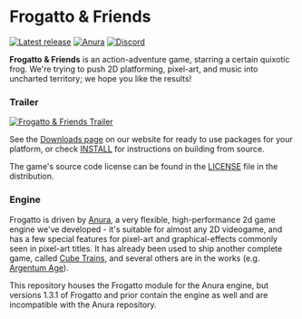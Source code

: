 # Frogatto & Friends
[![Latest release](https://img.shields.io/github/v/tag/frogatto/frogatto?label=Latest%20release)](https://github.com/frogatto/frogatto/releases) [![Anura](https://img.shields.io/badge/Engine-Anura-informational)](https://github.com/anura-engine/anura) [![Discord](https://img.shields.io/discord/225816341737766912?label=Discord&logo=Discord&logoColor=white)](https://discord.gg/duSVAX3)

**Frogatto & Friends** is an action-adventure game, starring a certain quixotic frog.  We're trying to push 2D platforming, pixel-art, and music into uncharted territory; we hope you like the results!

### Trailer
[![Frogatto & Friends Trailer](http://img.youtube.com/vi/9SYAcXnWc2M/0.jpg)](http://www.youtube.com/watch?v=9SYAcXnWc2M "Frogatto & Friends Trailer")

See the [Downloads page](http://www.frogatto.com/download) on our website for ready to use packages for your platform, or check [INSTALL](/INSTALL) for instructions on building from source.

The game's source code license can be found in the [LICENSE](/LICENSE) file in the distribution.

### Engine
Frogatto is driven by [Anura](https://github.com/anura-engine/anura), a very flexible, high-performance 2d game engine we've developed - it's suitable for almost any 2D videogame, and has a few special features for pixel-art and graphical-effects commonly seen in pixel-art titles.  It has already been used to ship another complete game, called [Cube Trains](https://ddr0.ca/cube%20trains/index), and several others are in the works (e.g. [Argentum Age](https://github.com/davewx7/citadel)).

This repository houses the Frogatto module for the Anura engine, but versions 1.3.1 of Frogatto and prior contain the engine as well and are incompatible with the Anura repository.
